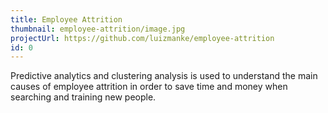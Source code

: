 ```yaml
---
title: Employee Attrition
thumbnail: employee-attrition/image.jpg
projectUrl: https://github.com/luizmanke/employee-attrition
id: 0
---
```


Predictive analytics and clustering analysis is used to understand the main causes of employee attrition in order to save time and money when searching and training new people.
